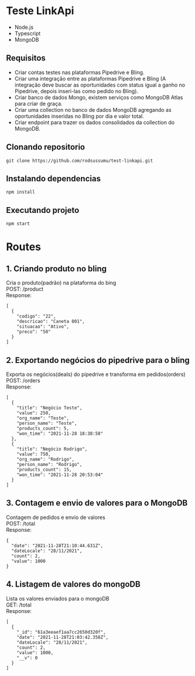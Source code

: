 # Teste LinkApi

- Node.js
- Typescript
- MongoDB

## Requisitos
* Criar contas testes nas plataformas Pipedrive e Bling.
* Criar uma integração entre as plataformas Pipedrive e Bling (A integração deve buscar as oportunidades com status igual a ganho no Pipedrive, depois inseri-las como pedido no Bling).
* Criar banco de dados Mongo, existem serviços como MongoDB Atlas para criar de graça.
* Criar uma collection no banco de dados MongoDB agregando as oportunidades inseridas no Bling por dia e valor total.
* Criar endpoint para trazer os dados consolidados da collection do MongoDB.

## Clonando repositorio

```
git clone https://github.com/rodsussumu/test-linkapi.git
```

## Instalando dependencias 

```
npm install
```

## Executando projeto

```
npm start
```

# Routes
## 1. Criando produto no bling
Cria o produto(padrão) na plataforma do bing\
POST: /product\
Response:
```
[
  {
    "codigo": "22",
    "descricao": "Caneta 001",
    "situacao": "Ativo",
    "preco": "50"
  }
]
```

## 2. Exportando negócios do pipedrive para o bling
Exporta os negócios(deals) do pipedrive e transforma em pedidos(orders)\
POST: /orders\
Response: 
```
[
  {
    "title": "Negócio Teste",
    "value": 250,
    "org_name": "Teste",
    "person_name": "Teste",
    "products_count": 5,
    "won_time": "2021-11-28 18:38:58"
  },
  {
    "title": "Negócio Rodrigo",
    "value": 750,
    "org_name": "Rodrigo",
    "person_name": "Rodrigo",
    "products_count": 15,
    "won_time": "2021-11-28 20:53:04"
  }
]
```

## 3. Contagem e envio de valores para o MongoDB
Contagem de pedidos e envio de valores\
POST: /total\
Response:
```
{
  "date": "2021-11-28T21:10:44.631Z",
  "dateLocale": "28/11/2021",
  "count": 2,
  "value": 1000
}
```

## 4. Listagem de valores do mongoDB
Lista os valores enviados para o mongoDB\
GET: /total\
Response:
```
[
  {
    "_id": "61a3eeaef1aa7cc2650d320f",
    "date": "2021-11-28T21:03:42.358Z",
    "dateLocale": "28/11/2021",
    "count": 2,
    "value": 1000,
    "__v": 0
  }
]
```
